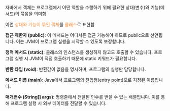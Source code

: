 자바에서 객체는 프로그램에서 어떤 역할을 수행하기 위해 필요한 상태(변수)와 기능(메서드)의  묶음을 의미함

이런 <font color="#f79646">상태와 기능이 묶인 객체</font>를 <font color="#f79646">클래스</font>로 표현함

**접근 제한자 (public)**: 이 메서드는 어디서든 접근 가능해야 하므로 public으로 선언됩니다. 이는 JVM이 프로그램 실행을 시작할 수 있도록 보장합니다.

**정적 메서드 (static)**: 클래스의 인스턴스를 생성하지 않고도 호출할 수 있습니다. 프로그램 실행 시 JVM이 직접 호출하기 때문에 static 키워드가 필요합니다.

**반환 타입 (void)**: 반환값이 없음을 명시하며, 프로그램의 실행만 담당합니다.

**메서드 이름 (main)**: Java에서 프로그램의 진입점(entry point)으로 지정된 이름입니다.

**매개변수 (String[] args)**: 명령줄에서 전달된 인수를 받을 수 있는 배열입니다. 이를 통해 프로그램 실행 시 외부 데이터를 전달할 수 있습니다.